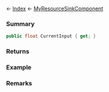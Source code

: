 ← [Index](Api-Index) ← [MyResourceSinkComponent](Sandbox.Game.EntityComponents.MyResourceSinkComponent)

### Summary

```csharp
public float CurrentInput { get; }
```

### Returns

### Example

### Remarks

